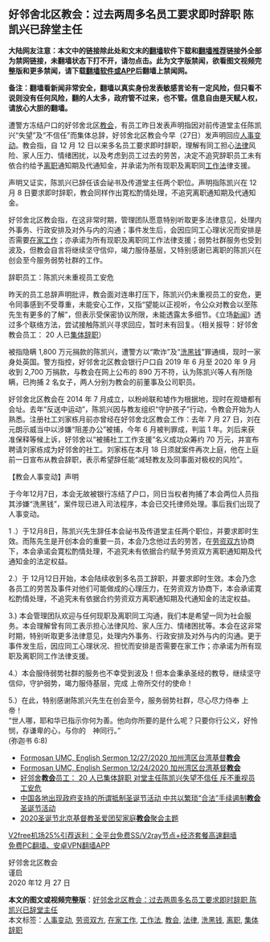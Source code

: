  <h2>好邻舍北区教会：过去两周多名员工要求即时辞职 陈凯兴已辞堂主任</h2> <p class="notice"><b>大陆网友注意：本文中的链接除此处和文末的<a href="https://github.com/bannedbook/fanqiang" >翻墙</a>软件下载和<a href="https://github.com/killgcd/justmysocks/blob/master/README.md">翻墙推荐</a>链接外全部为禁网链接，未翻墙状态下打不开，请勿点击。此为文字版禁闻，欲看图文视频完整版和更多禁闻，请下载<a href="https://github.com/bannedbook/fanqiang">翻墙软件或APP</a>后翻墙上禁闻网。</p><p>备注：翻墙看新闻非常安全，翻墙以真实身份发表敏感言论有一定风险，但只看不说则没有任何风险，翻的人太多，政府管不过来，也不管。信息自由是天赋人权，请放心大胆的翻墙。</b></p>  <div class="entry">  <p>遭警方冻结户口的好邻舍北区<a href="https://www.bannedbook.org/bnews/tag/%E6%95%99%E4%BC%9A/" class="st_tag internal_tag" rel="tag" title="标签 教会 下的日志">教会</a>，有员工昨日发表声明指因对前传道堂主任陈凯兴“失望”及“不信任”而集体总辞，好邻舍北区教会今早（27日）发声明回应<a href="https://www.bannedbook.org/bnews/tag/%E4%BA%BA%E4%BA%8B%E5%8F%98%E5%8A%A8/" class="st_tag internal_tag" rel="tag" title="标签 人事变动 下的日志">人事变动</a>。教会指，自 12 月 12 日以来多名员工要求即时辞职，理解有同工担心<a href="https://www.bannedbook.org/bnews/tag/%e6%b3%95%e5%be%8b/" class="st_tag internal_tag" rel="tag" title="标签 法律 下的日志">法律</a>风险、家人压力、情绪困扰，以及考虑到员工过去的劳苦，决定不追究辞职员工未有依合约给予<a href="https://www.bannedbook.org/bnews/tag/%E7%A6%BB%E8%81%8C/" class="st_tag internal_tag" rel="tag" title="标签 离职 下的日志">离职</a>通知期及代通知金，并承诺为所有现职及离职同<a href="https://www.bannedbook.org/bnews/tag/%E5%B7%A5%E4%BD%9C%E6%B3%95/" class="st_tag internal_tag" rel="tag" title="标签 工作法 下的日志">工作法</a>律支援。</p> <p>声明又证实，陈凯兴已辞任该会祕书及传道堂主任两个职位。声明指陈凯兴在 12 月 8 日要求即时辞职，教会同样作出寛松酌情处理，不追究离职通知期及代通知金。</p> <p>好邻舍北区教会指，在这非常时期，管理团队愿意特别听取更多法律意见，处理内外事务、行政安排及对外与内的沟通；事件发生后，会因应同工心理状况而安排是否需要<a href="https://www.bannedbook.org/bnews/tag/%E5%9C%A8%E5%AE%B6%E5%B7%A5%E4%BD%9C/" class="st_tag internal_tag" rel="tag" title="标签 在家工作 下的日志">在家工作</a>；亦承诺为所有现职及离职同工作法律支援；弱势社群服务也受到波及，但教会自言将继续坚守信仰，竭力服侍基层，又特别感谢已离职的陈凯兴在创会至今服务弱势社群的工作。</p>  <p>辞职员工：陈凯兴未重视员工安危</p> <p>昨天的员工总辞声明批评，教会面对连串打压下，陈凯兴仍未重视员工的安危，更令同事感到不受尊重，未能安心工作，又指“望能以正视听，令公众对教会以至陈先生有更多的了解”，但表示受保密协议所限，未能透露太多细节。《立场<span class='wp_keywordlink_affiliate'><a href="https://www.bannedbook.org/" title="新闻">新闻</a></span>》透过多个联络方法，尝试接触陈凯兴寻求回应，暂时未有回复。（相关报导：好邻舍教会员工： 20 人已<a href="https://www.bannedbook.org/bnews/tag/%e9%9b%86%e4%bd%93%e8%be%9e%e8%81%8c/" class="st_tag internal_tag" rel="tag" title="标签 集体辞职 下的日志">集体辞职</a>）</p> <p>被指隐瞒 1,800 万元捐款的陈凯兴，遭警方以“欺诈”及“<a href="https://www.bannedbook.org/bnews/tag/%E6%B4%97%E9%BB%91%E9%92%B1/" class="st_tag internal_tag" rel="tag" title="标签 洗黑钱 下的日志">洗黑钱</a>”罪通缉，现时一家身处英国。警方指控，好邻舍北区教会银行户口自 2019 年 6 月至 2020 年 9 月收到 2,700 万捐款，与教会在网上公布的 890 万不符，认为陈凯兴等人有所隐瞒，已拘捕 2 名女子，两人分别为教会的前董事及公司职员。</p>  <p>好邻舍北区教会在 2014 年 7 月成立，以粉岭联和墟作为根据地，现时在观塘都有会址。去年“反送中运动”，陈凯兴因与教友组织“守护孩子”行动，令教会开始为人熟悉。注册社工刘家栋月前亦曾经在好邻舍北区教会工作：去年 7 月 27 日，刘在元朗示威当中以涉嫌“阻差办公”被捕，今年 6 月被判罪成，判监 1 年。刘后来获准保释等候上诉，好邻舍以“被捕社工工作支援”名义成功众筹约 70 万元，并宣布聘请刘家栋成为好邻舍的社工。刘家栋在本月 18 日须就案件再次上庭，他在上庭前一日宣布从教会辞职，表示希望辞任能“减轻教友及同事面对极权的风险”。</p> <p>【教会人事变动】声明</p> <p>于今年12月7日，本会无故被银行冻结了户口，同日当权者拘捕了本会两位人员指其涉嫌“洗黑钱”，案件现已进入司法程序，本会已交托律师处理。事后我们出现了人事变动。</p>  <p>1 .）于12月8日，陈凯兴先生辞任本会祕书及传道堂主任两个职位，并要求即时生效。而陈先生是开创本会的重要一员，本会乃念他过去的劳苦，在<a href="https://www.bannedbook.org/bnews/tag/%E5%8A%B3%E8%B5%84%E5%8F%8C%E6%96%B9/" class="st_tag internal_tag" rel="tag" title="标签 劳资双方 下的日志">劳资双方</a>协商下，本会承诺会寛松酌情处理，不追究未有依据合约赋予劳资双方离职通知期及代通知金的法定权益。</p> <p>2.）于 12月12日开始，本会陆续收到多名员工辞职，并要求即时生效。本会乃念各员工的劳苦及事件对他们可能做成的心理压力，在劳资双方协商下，本会承诺寛松酌情处理，不追究未有依据合约劳资双方离职通知期及代通知金的法定权益。</p> <p>3.) 本会管理团队欢迎与任何现职及离职同工沟通，我们本是希望一同为社会服务。本会理解曾有同工表示担心法律风险、家人压力、情绪困扰等。本会在这非常时期，特别听取更多法律意见，处理内外事务、行政安排及对外与内的沟通。更于事件发生后，因应同工心理状况、担忧而安排是否需要在家工作；亦承诺为所有现职及离职同工作法律支援。</p>  <p>4.）本会服侍弱势社群的服务也不幸受到波及！但本会秉承圣经的教导，继续坚守信仰，守护弱势，竭力服侍基层，完成 上帝所交付的使命！</p> <p>5.）在此，特别感谢陈凯兴先生在创会至今，服务弱势社群，尽心尽力侍奉 上帝！<br /> “世人哪，耶和华已指示你何为善。他向你所要的是什么呢？只要你行公义，好怜悯，存谦卑的心，与你的　神同行。”<br /> (弥迦书 6:8)</p> <ul class='op-related-articles' title='相关阅读'> <li><a href='https://www.bannedbook.org/bnews/taiwannews/20201227/1455773.html' target='_blank'>Formosan UMC, English Sermon 12/27/2020 加州湾区台湾基督<b>教会</b></a></li> <li><a href='https://www.bannedbook.org/bnews/taiwannews/20201227/1455613.html' target='_blank'>Formosan UMC, English Sermon 12/24/2020 加州湾区台湾基督<b>教会</b></a></li> <li><a href='https://www.bannedbook.org/bnews/comments/20201226/1455386.html' target='_blank'>好邻舍<b>教会</b>员工： 20 人已集体辞职 对堂主任陈凯兴失望不信任 斥不重视员工安危</a></li> <li><a href='https://www.bannedbook.org/bnews/weiquan/20201225/1454981.html' target='_blank'>中国各地出现政府支持的所谓抵制圣诞节活动 中共以繁琐&#8220;合法&#8221;手续遏制<b>教会</b>圣诞节活动</a></li> <li><a href='https://www.bannedbook.org/bnews/baitai/20201225/1454833.html' target='_blank'>2020圣诞节北京基督教圣爱团契家庭<b>教会</b>聚会主题</a></li> </ul> <p class="texttj"> <a href="https://github.com/bannedbook/fanqiang/wiki/V2ray%E6%9C%BA%E5%9C%BA" target="_blank">V2free机场25%引荐返利：全平台免费SS/V2ray节点+经济套餐高速翻墙</a><br/> <a href="https://github.com/bannedbook/fanqiang/wiki/%E7%A6%81%E9%97%BB%E7%BD%91%E5%AE%89%E5%8D%93%E7%BF%BB%E5%A2%99%E6%96%B0%E9%97%BBAPP" target="_blank">免费PC翻墙、安卓VPN翻墙APP</a></p><p>好邻舍北区教会<br /> 谨启<br /> 2020 年12 月 27 日</p><a name='sharetosocial'></a>       <div><b>本文的图文或视频完整版</b>：<a href='https://www.bannedbook.org/bnews/comments/20201227/1455965.html'>好邻舍北区教会：过去两周多名员工要求即时辞职 陈凯兴已辞堂主任</a></div>  </div><!--END ENTRY--> <div class="postfooter"> <div>本文标签：<a href="https://www.bannedbook.org/bnews/tag/%E4%BA%BA%E4%BA%8B%E5%8F%98%E5%8A%A8/" rel="tag">人事变动</a>, <a href="https://www.bannedbook.org/bnews/tag/%E5%8A%B3%E8%B5%84%E5%8F%8C%E6%96%B9/" rel="tag">劳资双方</a>, <a href="https://www.bannedbook.org/bnews/tag/%E5%9C%A8%E5%AE%B6%E5%B7%A5%E4%BD%9C/" rel="tag">在家工作</a>, <a href="https://www.bannedbook.org/bnews/tag/%E5%B7%A5%E4%BD%9C%E6%B3%95/" rel="tag">工作法</a>, <a href="https://www.bannedbook.org/bnews/tag/%E6%95%99%E4%BC%9A/" rel="tag">教会</a>, <a href="https://www.bannedbook.org/bnews/tag/%e6%b3%95%e5%be%8b/" rel="tag">法律</a>, <a href="https://www.bannedbook.org/bnews/tag/%E6%B4%97%E9%BB%91%E9%92%B1/" rel="tag">洗黑钱</a>, <a href="https://www.bannedbook.org/bnews/tag/%E7%A6%BB%E8%81%8C/" rel="tag">离职</a>, <a href="https://www.bannedbook.org/bnews/tag/%e9%9b%86%e4%bd%93%e8%be%9e%e8%81%8c/" rel="tag">集体辞职</a></div>  </div><!--END POSTFOOTER--> 